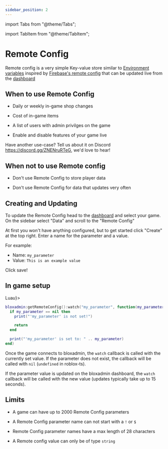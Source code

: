 ```yaml
---
sidebar_position: 2
---
```


import Tabs from "@theme/Tabs";

import TabItem from "@theme/TabItem";

# Remote Config

Remote config is a very simple Key-value store similar to
[Environment variables](https://en.wikipedia.org/wiki/Environment_variable)
inspired by
[Firebase's remote config](https://firebase.google.com/docs/remote-config) that
can be updated live from the [dashboard](https://bloxadmin.com)

## When to use Remote Config

- Daily or weekly in-game shop changes

- Cost of in-game items

- A list of users with admin privilges on the game

- Enable and disable features of your game live

Have another use-case? Tell us about it on Discord
https://discord.gg/ZNENruRTeG, we'd love to hear!

## When not to use Remote config

- Don't use Remote Config to store player data

- Don't use Remote Config for data that updates very often

## Creating and Updating

To update the Remote Config head to the [dashboard](https://bloxadmin.com) and
select your game. On the sidebar select "Data" and scroll to the "Remote Config"

At first you won't have anything configured, but to get started click "Create"
at the top right. Enter a name for the parameter and a value.

For example:

- Name: `my_parameter`
- Value: `This is an example value`

Click save!

<!-- TODO: Picture -->

## In game setup

<Tabs>
<TabItem value="lua" label={<>Lua<i>u</i></>}>

```lua
bloxadmin:getRemoteConfig():watch("my_parameter", function(my_parameter)
  if my_parameter == nil then
    print("'my_parameter' is not set!")

    return
  end

  print("'my_parameter' is set to: " .. my_parameter)
end)
```

</TabItem>
</Tabs>

Once the game connects to bloxadmin, the `watch` callback is called with the
currently set value. If the parameter does not exist, the callback will be
called with `nil` (`undefined` in roblox-ts).

If the parameter value is updated on the bloxadmin dashboard, the `watch`
callback will be called with the new value (updates typically take up to 15
seconds).

## Limits

- A game can have up to 2000 Remote Config parameters

- A Remote Config parameter name can not start with a `!` or `$`

- Remote Config parameter names have a max length of 28 characters

- A Remote config value can only be of type `string`
